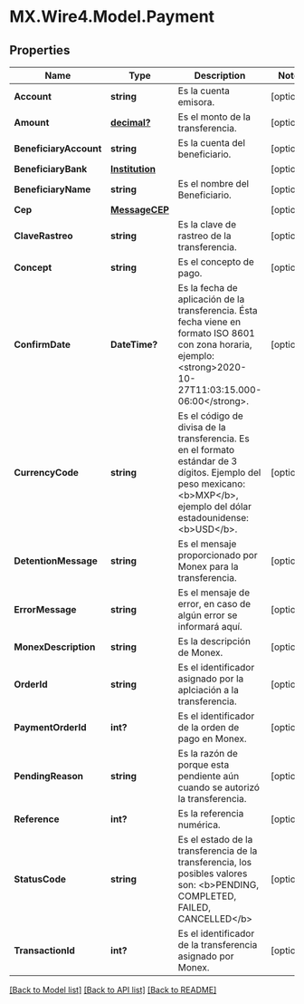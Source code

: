 # MX.Wire4.Model.Payment
## Properties

Name | Type | Description | Notes
------------ | ------------- | ------------- | -------------
**Account** | **string** | Es la cuenta emisora. | [optional] 
**Amount** | [**decimal?**](BigDecimal.md) | Es el monto de la transferencia. | [optional] 
**BeneficiaryAccount** | **string** | Es la cuenta del beneficiario. | [optional] 
**BeneficiaryBank** | [**Institution**](Institution.md) |  | [optional] 
**BeneficiaryName** | **string** | Es el nombre del Beneficiario. | [optional] 
**Cep** | [**MessageCEP**](MessageCEP.md) |  | [optional] 
**ClaveRastreo** | **string** | Es la clave de rastreo de la transferencia. | [optional] 
**Concept** | **string** | Es el concepto de pago. | [optional] 
**ConfirmDate** | **DateTime?** | Es la fecha de aplicación de la transferencia. Ésta fecha viene en formato ISO 8601 con zona horaria, ejemplo: &lt;strong&gt;2020-10-27T11:03:15.000-06:00&lt;/strong&gt;. | [optional] 
**CurrencyCode** | **string** | Es el código de divisa de la transferencia. Es en el formato estándar de 3 dígitos. Ejemplo del peso mexicano: &lt;b&gt;MXP&lt;/b&gt;, ejemplo del dólar estadounidense: &lt;b&gt;USD&lt;/b&gt;. | [optional] 
**DetentionMessage** | **string** | Es el mensaje proporcionado por Monex para la transferencia. | [optional] 
**ErrorMessage** | **string** | Es el mensaje de error, en caso de algún error se informará aquí. | [optional] 
**MonexDescription** | **string** | Es la descripción de Monex. | [optional] 
**OrderId** | **string** | Es el identificador asignado por la aplciación a la transferencia. | [optional] 
**PaymentOrderId** | **int?** | Es el identificador de la orden de pago en Monex. | [optional] 
**PendingReason** | **string** | Es la razón de porque esta pendiente aún cuando se autorizó la transferencia. | [optional] 
**Reference** | **int?** | Es la referencia numérica. | [optional] 
**StatusCode** | **string** | Es el estado de la transferencia de la transferencia, los posibles valores son: &lt;b&gt;PENDING, COMPLETED, FAILED, CANCELLED&lt;/b&gt; | [optional] 
**TransactionId** | **int?** | Es el identificador de la transferencia asignado por Monex. | [optional] 

[[Back to Model list]](../README.md#documentation-for-models) [[Back to API list]](../README.md#documentation-for-api-endpoints) [[Back to README]](../README.md)

